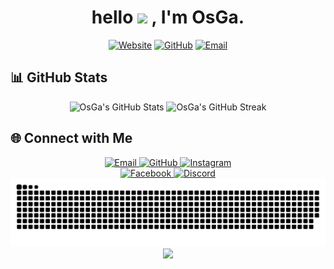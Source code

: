 <h1 align="center">hello  <img src = "https://raw.githubusercontent.com/MartinHeinz/MartinHeinz/master/wave.gif" width = 30px> , I'm OsGa.</h1>

<div align="center">
  
  [![Website](https://img.shields.io/badge/Website-osga.dev-blue?style=for-the-badge&logo=About.me&logoColor=white)](https://www.osga.dev)
  [![GitHub](https://img.shields.io/badge/GitHub-osga24-black?style=for-the-badge&logo=github)](https://github.com/osga24)
  [![Email](https://img.shields.io/badge/Email-me%40osga.lol-red?style=for-the-badge&logo=gmail&logoColor=white)](mailto:me@osga.lol)
  
</div>


## 📊 GitHub Stats

<div align="center">
  <img src="https://github-readme-stats.vercel.app/api?username=osga24&show_icons=true&theme=tokyonight&hide_border=true&bg_color=0D1117" width="48%" alt="OsGa's GitHub Stats"/>
  <img src="https://github-readme-streak-stats.herokuapp.com/?user=osga24&theme=tokyonight&hide_border=true&background=0D1117" width="48%" alt="OsGa's GitHub Streak"/>
</div>

## 🌐 Connect with Me

<div align="center">
  <a href="mailto:me@osga.lol">
    <img src="https://img.shields.io/badge/Email-me%40osga.lol-%23D14836?style=for-the-badge&logo=gmail" alt="Email"/>
  </a>
  <a href="https://github.com/OsGa24">
    <img src="https://img.shields.io/badge/github-OsGa24-%23181717?style=for-the-badge&logo=github" alt="GitHub"/>
  </a>
  <a href="https://instagram.com/os324_">
    <img src="https://img.shields.io/badge/Instagram-os324_-%23E4405F?style=for-the-badge&logo=instagram&logoColor=white" alt="Instagram"/>
  </a>
  <br/>
  <a href="https://facebook.com/profile.php">
    <img src="https://img.shields.io/badge/Facebook-Oscar_Huang-%231877F2?style=for-the-badge&logo=facebook&logoColor=white" alt="Facebook"/>
  </a>
  <a href="https://discord.com/users/osga_">
    <img src="https://img.shields.io/badge/Discord-osga__-%237289DA?style=for-the-badge&logo=discord&logoColor=white" alt="Discord"/>
  </a>
</div>

<div align="center">
    
</div>

<picture>
  <source media="(prefers-color-scheme: dark)" srcset="https://raw.githubusercontent.com/osga24/osga24/output/github-snake-dark.svg" />
  <source media="(prefers-color-scheme: light)" srcset="https://raw.githubusercontent.com/osga24/osga24/output/github-snake.svg" />
  <img alt="github-snake" src="https://raw.githubusercontent.com/osga24/osga24/output/github-snake.svg" />
</picture>

<div align="center">
  <img src="https://capsule-render.vercel.app/api?type=waving&color=gradient&height=100&section=footer"/>
</div>
